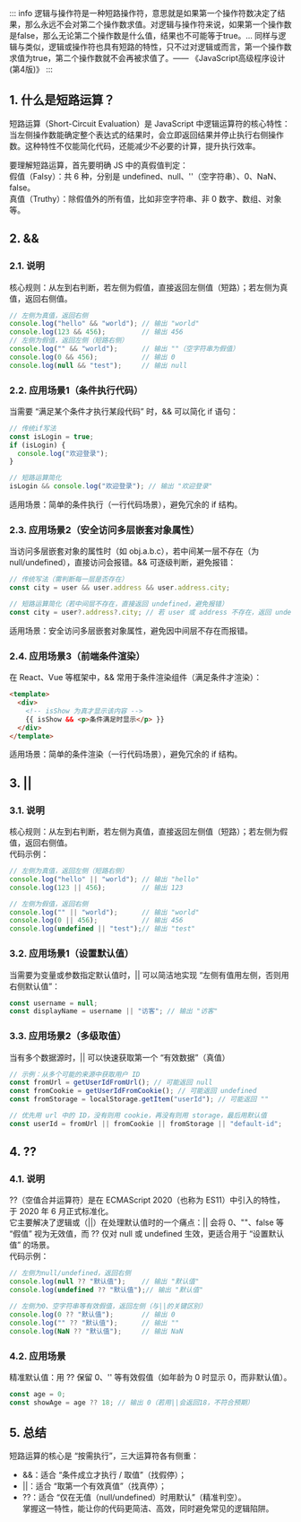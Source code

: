 
::: info
逻辑与操作符是一种短路操作符，意思就是如果第一个操作符数决定了结果，那么永远不会对第二个操作数求值。对逻辑与操作符来说，如果第一个操作数是false，那么无论第二个操作数是什么值，结果也不可能等于true。... 同样与逻辑与类似，逻辑或操作符也具有短路的特性，只不过对逻辑或而言，第一个操作数求值为true，第二个操作数就不会再被求值了。—— 《JavaScript高级程序设计(第4版)》
:::
## 1. 什么是短路运算？
短路运算（Short-Circuit Evaluation）是 JavaScript 中逻辑运算符的核心特性：当左侧操作数能确定整个表达式的结果时，会立即返回结果并停止执行右侧操作数。这种特性不仅能简化代码，还能减少不必要的计算，提升执行效率。

要理解短路运算，首先要明确 JS 中的真假值判定：  
假值（Falsy）：共 6 种，分别是 undefined、null、''（空字符串）、0、NaN、false。  
真值（Truthy）：除假值外的所有值，比如非空字符串、非 0 数字、数组、对象等。
## 2. &&
### 2.1. 说明
核心规则：从左到右判断，若左侧为假值，直接返回左侧值（短路）；若左侧为真值，返回右侧值。 
```js
// 左侧为真值，返回右侧
console.log("hello" && "world"); // 输出 "world"
console.log(123 && 456);         // 输出 456
// 左侧为假值，返回左侧（短路右侧）
console.log("" && "world");      // 输出 ""（空字符串为假值）
console.log(0 && 456);           // 输出 0
console.log(null && "test");     // 输出 null
```
### 2.2. 应用场景1（条件执行代码）
当需要 “满足某个条件才执行某段代码” 时，&& 可以简化 if 语句：
```js
// 传统if写法
const isLogin = true;
if (isLogin) {
  console.log("欢迎登录");
}

// 短路运算简化
isLogin && console.log("欢迎登录"); // 输出 "欢迎登录"
```
适用场景：简单的条件执行（一行代码场景），避免冗余的 if 结构。
### 2.3. 应用场景2（安全访问多层嵌套对象属性）
当访问多层嵌套对象的属性时（如 obj.a.b.c），若中间某一层不存在（为 null/undefined），直接访问会报错。&& 可逐级判断，避免报错：
```js
// 传统写法（需判断每一层是否存在）
const city = user && user.address && user.address.city;

// 短路运算简化（若中间层不存在，直接返回 undefined，避免报错）
const city = user?.address?.city; // 若 user 或 address 不存在，返回 undefined
```
适用场景：安全访问多层嵌套对象属性，避免因中间层不存在而报错。
### 2.4. 应用场景3（前端条件渲染）
在 React、Vue 等框架中，&& 常用于条件渲染组件（满足条件才渲染）：
```html
<template>
  <div>
    <!-- isShow 为真才显示该内容 -->
    {{ isShow && <p>条件满足时显示</p> }}
  </div>
</template>
```
适用场景：简单的条件渲染（一行代码场景），避免冗余的 if 结构。
## 3. ||
### 3.1. 说明
核心规则：从左到右判断，若左侧为真值，直接返回左侧值（短路）；若左侧为假值，返回右侧值。   
代码示例：
```js
// 左侧为真值，返回左侧（短路右侧）
console.log("hello" || "world"); // 输出 "hello"
console.log(123 || 456);         // 输出 123

// 左侧为假值，返回右侧
console.log("" || "world");      // 输出 "world"
console.log(0 || 456);           // 输出 456
console.log(undefined || "test");// 输出 "test"
```
### 3.2. 应用场景1（设置默认值）
当需要为变量或参数指定默认值时，|| 可以简洁地实现 “左侧有值用左侧，否则用右侧默认值”：
```js
const username = null;
const displayName = username || "访客"; // 输出 "访客" 
```
### 3.3. 应用场景2（多级取值）
当有多个数据源时，|| 可以快速获取第一个 “有效数据”（真值）
```js
// 示例：从多个可能的来源中获取用户 ID
const fromUrl = getUserIdFromUrl(); // 可能返回 null
const fromCookie = getUserIdFromCookie(); // 可能返回 undefined
const fromStorage = localStorage.getItem("userId"); // 可能返回 ""

// 优先用 url 中的 ID，没有则用 cookie，再没有则用 storage，最后用默认值
const userId = fromUrl || fromCookie || fromStorage || "default-id";
```
## 4. ??
### 4.1. 说明
??（空值合并运算符）是在 ECMAScript 2020（也称为 ES11）中引入的特性，于 2020 年 6 月正式标准化。  
它主要解决了逻辑或（||）在处理默认值时的一个痛点：|| 会将 0、""、false 等 “假值” 视为无效值，而 ?? 仅对 null 或 undefined 生效，更适合用于 “设置默认值” 的场景。      
代码示例：
```js
// 左侧为null/undefined，返回右侧
console.log(null ?? "默认值");    // 输出 "默认值"
console.log(undefined ?? "默认值");// 输出 "默认值"

// 左侧为0、空字符串等有效假值，返回左侧（与||的关键区别）
console.log(0 ?? "默认值");       // 输出 0
console.log("" ?? "默认值");      // 输出 ""
console.log(NaN ?? "默认值");     // 输出 NaN
```
### 4.2. 应用场景
精准默认值：用 ?? 保留 0、'' 等有效假值（如年龄为 0 时显示 0，而非默认值）。
```js
const age = 0;
const showAge = age ?? 18; // 输出 0（若用||会返回18，不符合预期）
```
## 5. 总结
短路运算的核心是 “按需执行”，三大运算符各有侧重：
- &&：适合 “条件成立才执行 / 取值”（找假停）；
- ||：适合 “取第一个有效真值”（找真停）；
- ??：适合 “仅在无值（null/undefined）时用默认”（精准判空）。  
掌握这一特性，能让你的代码更简洁、高效，同时避免常见的逻辑陷阱。

